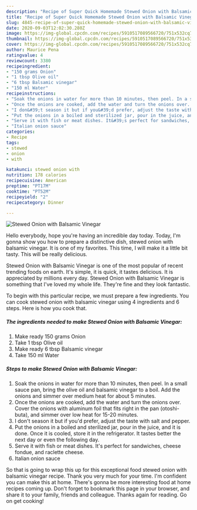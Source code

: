```yaml
---
description: "Recipe of Super Quick Homemade Stewed Onion with Balsamic Vinegar"
title: "Recipe of Super Quick Homemade Stewed Onion with Balsamic Vinegar"
slug: 4845-recipe-of-super-quick-homemade-stewed-onion-with-balsamic-vinegar
date: 2020-09-03T12:02:30.280Z
image: https://img-global.cpcdn.com/recipes/5910517089566720/751x532cq70/stewed-onion-with-balsamic-vinegar-recipe-main-photo.jpg
thumbnail: https://img-global.cpcdn.com/recipes/5910517089566720/751x532cq70/stewed-onion-with-balsamic-vinegar-recipe-main-photo.jpg
cover: https://img-global.cpcdn.com/recipes/5910517089566720/751x532cq70/stewed-onion-with-balsamic-vinegar-recipe-main-photo.jpg
author: Maurice Pena
ratingvalue: 4
reviewcount: 3380
recipeingredient:
- "150 grams Onion"
- "1 tbsp Olive oil"
- "6 tbsp Balsamic vinegar"
- "150 ml Water"
recipeinstructions:
- "Soak the onions in water for more than 10 minutes, then peel. In a small sauce pan, bring the olive oil and balsamic vinegar to a boil. Add the onions and simmer over medium heat for about 5 minutes."
- "Once the onions are cooked, add the water and turn the onions over. Cover the onions with aluminum foil that fits right in the pan (otoshi-buta), and simmer over low heat for 15-20 minutes."
- "I don&#39;t season it but if you&#39;d prefer, adjust the taste with salt and pepper."
- "Put the onions in a boiled and sterilized jar, pour in the juice, and it is done.  Once it is cooled, store it in the refrigerator.  It tastes better the next day or even the following day."
- "Serve it with fish or meat dishes. It&#39;s perfect for sandwiches, cheese fondue, and raclette cheese."
- "Italian onion sauce"
categories:
- Recipe
tags:
- stewed
- onion
- with

katakunci: stewed onion with 
nutrition: 178 calories
recipecuisine: American
preptime: "PT17M"
cooktime: "PT52M"
recipeyield: "2"
recipecategory: Dinner

---
```



![Stewed Onion with Balsamic Vinegar](https://img-global.cpcdn.com/recipes/5910517089566720/751x532cq70/stewed-onion-with-balsamic-vinegar-recipe-main-photo.jpg)

Hello everybody, hope you're having an incredible day today. Today, I'm gonna show you how to prepare a distinctive dish, stewed onion with balsamic vinegar. It is one of my favorites. This time, I will make it a little bit tasty. This will be really delicious.

Stewed Onion with Balsamic Vinegar is one of the most popular of recent trending foods on earth. It's simple, it is quick, it tastes delicious. It is appreciated by millions every day. Stewed Onion with Balsamic Vinegar is something that I've loved my whole life. They're fine and they look fantastic.




To begin with this particular recipe, we must prepare a few ingredients. You can cook stewed onion with balsamic vinegar using 4 ingredients and 6 steps. Here is how you cook that.

<!--inarticleads1-->

##### The ingredients needed to make Stewed Onion with Balsamic Vinegar:

1. Make ready 150 grams Onion
1. Take 1 tbsp Olive oil
1. Make ready 6 tbsp Balsamic vinegar
1. Take 150 ml Water




<!--inarticleads2-->

##### Steps to make Stewed Onion with Balsamic Vinegar:

1. Soak the onions in water for more than 10 minutes, then peel. In a small sauce pan, bring the olive oil and balsamic vinegar to a boil. Add the onions and simmer over medium heat for about 5 minutes.
1. Once the onions are cooked, add the water and turn the onions over. Cover the onions with aluminum foil that fits right in the pan (otoshi-buta), and simmer over low heat for 15-20 minutes.
1. I don&#39;t season it but if you&#39;d prefer, adjust the taste with salt and pepper.
1. Put the onions in a boiled and sterilized jar, pour in the juice, and it is done.  Once it is cooled, store it in the refrigerator.  It tastes better the next day or even the following day.
1. Serve it with fish or meat dishes. It&#39;s perfect for sandwiches, cheese fondue, and raclette cheese.
1. Italian onion sauce




So that is going to wrap this up for this exceptional food stewed onion with balsamic vinegar recipe. Thank you very much for your time. I'm confident you can make this at home. There's gonna be more interesting food at home recipes coming up. Don't forget to bookmark this page in your browser, and share it to your family, friends and colleague. Thanks again for reading. Go on get cooking!
